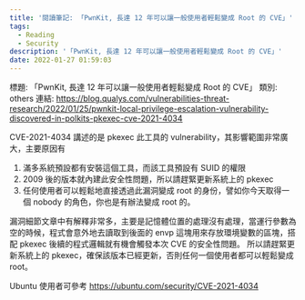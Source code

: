```yaml
---
title: '閱讀筆記: 「PwnKit, 長達 12 年可以讓一般使用者輕鬆變成 Root 的 CVE」'
tags:
  - Reading
  - Security
description: '「PwnKit, 長達 12 年可以讓一般使用者輕鬆變成 Root 的 CVE」'
date: 2022-01-27 01:59:03
---
```


標題: 「PwnKit, 長達 12 年可以讓一般使用者輕鬆變成 Root 的 CVE」
類別: others
連結: https://blog.qualys.com/vulnerabilities-threat-research/2022/01/25/pwnkit-local-privilege-escalation-vulnerability-discovered-in-polkits-pkexec-cve-2021-4034

CVE-2021-4034 講述的是 pkexec 此工具的 vulnerability，其影響範圍非常廣大，主要原因有
1. 滿多系統預設都有安裝這個工具，而該工具預設有 SUID 的權限
2. 2009 後的版本就內建此安全性問題，所以請趕緊更新系統上的 pkexec
3. 任何使用者可以輕鬆地直接透過此漏洞變成 root 的身份，譬如你今天取得一個 nobody 的角色，你也是有辦法變成 root 的。

漏洞細節文章中有解釋非常多，主要是記憶體位置的處理沒有處理，當運行參數為空的時候，程式會意外地去讀取到後面的 envp 這塊用來存放環境變數的區塊，搭配
pkexec 後續的程式邏輯就有機會觸發本次 CVE 的安全性問題。
所以請趕緊更新系統上的 pkexec，確保該版本已經更新，否則任何一個使用者都可以輕鬆變成 root。

Ubuntu 使用者可參考 https://ubuntu.com/security/CVE-2021-4034


